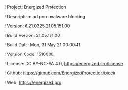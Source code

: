 ! Project: Energized Protection

! Description: ad.porn.malware blocking.

! Version: 6.21.0325.21.05.151.00

! Build Version: 21.05.151.00

! Build Date: Mon, 31 May 21 00:00:41

! Version Code: 1510000

! License: CC BY-NC-SA 4.0, https://energized.pro/license

! Github: https://github.com/EnergizedProtection/block

! Web: https://energized.pro
